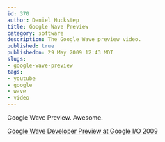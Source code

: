 ```yaml
--- 
id: 370
author: Daniel Huckstep
title: Google Wave Preview
category: software
description: The Google Wave preview video.
published: true
publishedon: 29 May 2009 12:43 MDT
slugs: 
- google-wave-preview
tags: 
- youtube
- google
- wave
- video
---
```

Google Wave Preview. Awesome.

[Google Wave Developer Preview at Google I/O
2009](http://www.youtube.com/watch?v=v_UyVmITiYQ&feature=player_embedded)